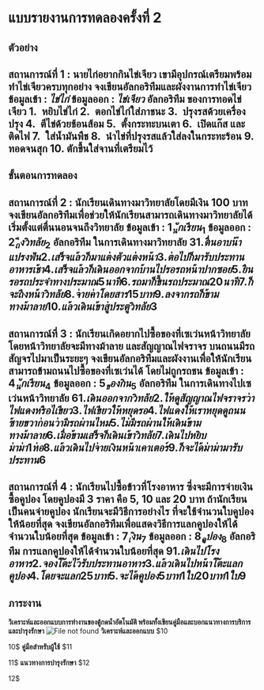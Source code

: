 # แบบรายงานการทดลองครั้งที่ 2
## ตัวอย่าง
**สถานการณ์ที่ 1** : นายไก่อยากกินไข่เจียว เขามีอุปกรณ์เตรียมพร้อมทำไข่เจียวครบทุกอย่าง
**จงเขียนอัลกอริทึมและผังงานการทำไข่เจียว**
**ข้อมูลเข้า** : _ไข่ไก่_
**ข้อมูลออก** : _ไข่เจียว_
**อัลกอริทึม ของการทอดไข่เจียว**
1.  หยิบไข่ไก่
2.  ตอกไข่ไก่ใส่ภาชนะ
3.  ปรุงรสด้วยเครื่องปรุง
4.  ตีไข่ด้วยช้อนส้อม
5.  ตั้งกระทะบนเตา
6.  เปิดแก๊ส และติดไฟ
7.  ใส่น้ำมันพืช
8.  นำไข่ที่ปรุงรสแล้วใส่ลงในกระทะร้อน
9.  ทอดจนสุก
10. ตักขึ้นใส่จานที่เตรียมไว้
----------
## ขั้นตอนการทดลอง
**สถานการณ์ที่ 2** : นักเรียนเดินทางมาวิทยาลัยโดยมีเงิน 100 บาท
**จงเขียนอัลกอริทึมเพื่อช่วยให้นักเรียนสามารถเดินทางมาวิทยาลัยได้ เริ่มตั้งแต่ตื่นนอนจนถึงวิทยาลัย**
**ข้อมูลเข้า** : $1   _นักเรียน_    1$
**ข้อมูลออก** : $2    _ถึงวิทลัย_   2$
**อัลกอริทึม ในการเดินทางมาวิทยาลัย**
$3
1.  ตื่นอาบน้ำแปรงฟัน
2.  เสร็จแล้วก็มาแต่งตัวแต่งหน้า
3.  ต่อไปก็มารับประทานอาหารเช้า
4.  เสร็จแล้วก็เดินออกจากบ้านไปรอรถหน้าปากซอย
5.  ยืนรอรถประจำทางประมาณ 5 นาที
6.  รถมาก็ขึ้นรถประมาณ 20 นาที
7.  ก็จะถึงหน้าวิทลัย
8.  จ่ายค่าโดยสาร 15 บาท
9.  ลงจากรถก็ข้ามทางม้าลาย
10. แล้วเดินเข้าสู่ประตูวิทลัย
3$
----------
**สถานการณ์ที่ 3** : นักเรียนเกิดอยากไปซื้อของที่เซเว่นหน้าวิทยาลัย โดยหน้าวิทยาลัยจะมีทางม้าลาย และสัญญาณไฟจราจร บนถนนมีรถสัญจรไปมาเป็นระยะๆ
**จงเขียนอัลกอริทึมและผังงานเพื่อให้นักเรียนสามารถข้ามถนนไปซื้อของที่เซเว่นได้ โดยไม่ถูกรถชน**
**ข้อมูลเข้า** : $4   _นักเรียน_    4$
**ข้อมูลออก** : $5   _ของกิน_    5$
**อัลกอริทึม ในการเดินทางไปเซเว่นหน้าวิทยาลัย**
$6
1.  เดินออกจากวิทลัย
2.  ให้ดูสัญญาณไฟจราจรว่าไฟแดงหรือไเขียว
3.  ไฟเขียวให้หยุดรอ
4.  ไฟแดงให้เราหยุดดูถนนซ้ายขวาก่อนว่ามีรถผ่านไหม
5.  ไม่มีรถผ่านให้เดินข้ามทางม้าลาย
6.  เมื่อข้ามเสร็จก็เดินเข้าวิทลัย
7.  เดินไปหยิบม่าม่า 1 ห่อ
8.  แล้วเดินไปจ่ายเงินหน้าเคาเตอร์
9.  ก็จะได้ม่าม่ามารับประทาน
6$
----------
**สถานการณ์ที่ 4** : นักเรียนไปซื้อข้าวที่โรงอาหาร ซึ่งจะมีการจ่ายเงินซื้อคูปอง โดยคูปองมี 3 ราคา คือ 5, 10 และ 20 บาท ถ้านักเรียนเป็นคนจ่ายคูปอง นักเรียนจะมีวิธีการอย่างไร ที่จะใช้จำนวนใบคูปองให้น้อยที่สุด
**จงเขียนอัลกอริทึมเพื่อแสดงวิธีการแลกคูปองให้ได้จำนวนใบน้อยที่สุด**
**ข้อมูลเข้า** : $7   _เงิน_    7$
**ข้อมูลออก** : $8    _คูปอง_   8$
**อัลกอริทึม การแลกคูปองให้ได้จำนวนใบน้อยที่สุด**
$9
1.  เดินไปโรงอาหาร
2.  จองโต๊ะไว้รับประทานอาหาร
3.  แล้วเดินไปหน้าโต๊ะแลกคูปอง
4.  โดยจะแลก 25 บาท
5.  จะได้คูปอง 5 บาท 1ใบ 20 บาท 1ใบ
9$
----------
## ภาระงาน
**วิเคราะห์และออกแบบการทำงานของตู้กดน้ำอัตโนมัติ พร้อมทั้งเขียนคู่มือและบอกแนวทางการบริการและบำรุงรักษา**
![File not found](img/drink1.jpg)
**วิเคราะห์และออกแบบ**
$10

10$
**คู่มือสำหรับผู้ใช้**
$11

11$
**แนวทางการบำรุงรักษา**
$12

12$
